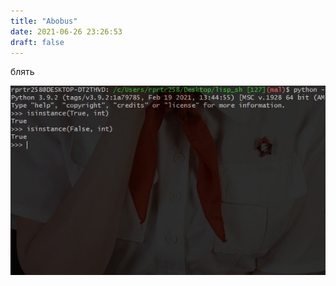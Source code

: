```yaml
---
title: "Abobus"
date: 2021-06-26 23:26:53
draft: false
---
```


блять

![](/img/vk/NDcUt8OaJIo.jpg)
